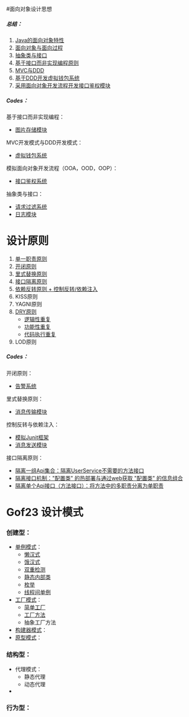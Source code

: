#面向对象设计思想

##### 总结：

1. [Java的面向对象特性](https://github.com/whl-1998/DesignPattern/blob/master/src/com/whl/summaries/%E8%AE%BE%E8%AE%A1%E5%8E%9F%E5%88%99%E4%B8%8E%E6%80%9D%E6%83%B3%EF%BC%9A%E9%9D%A2%E5%90%91%E5%AF%B9%E8%B1%A1/01_Java%E7%9A%84%E9%9D%A2%E5%90%91%E5%AF%B9%E8%B1%A1%E7%89%B9%E6%80%A7.md)
2. [面向对象与面向过程](https://github.com/whl-1998/DesignPattern/blob/master/src/com/whl/summaries/%E8%AE%BE%E8%AE%A1%E5%8E%9F%E5%88%99%E4%B8%8E%E6%80%9D%E6%83%B3%EF%BC%9A%E9%9D%A2%E5%90%91%E5%AF%B9%E8%B1%A1/02_%E9%9D%A2%E5%90%91%E5%AF%B9%E8%B1%A1%E4%B8%8E%E9%9D%A2%E5%90%91%E8%BF%87%E7%A8%8B.md)
3. [抽象类与接口](https://github.com/whl-1998/DesignPattern/blob/master/src/com/whl/summaries/%E8%AE%BE%E8%AE%A1%E5%8E%9F%E5%88%99%E4%B8%8E%E6%80%9D%E6%83%B3%EF%BC%9A%E9%9D%A2%E5%90%91%E5%AF%B9%E8%B1%A1/03_%E6%8E%A5%E5%8F%A3%E5%92%8C%E6%8A%BD%E8%B1%A1%E7%B1%BB.md)
4. [基于接口而非实现编程原则](https://github.com/whl-1998/DesignPattern/blob/master/src/com/whl/summaries/%E8%AE%BE%E8%AE%A1%E5%8E%9F%E5%88%99%E4%B8%8E%E6%80%9D%E6%83%B3%EF%BC%9A%E9%9D%A2%E5%90%91%E5%AF%B9%E8%B1%A1/04_%E5%9F%BA%E4%BA%8E%E6%8E%A5%E5%8F%A3%E8%80%8C%E9%9D%9E%E5%AE%9E%E7%8E%B0%E7%BC%96%E7%A8%8B%E5%8E%9F%E5%88%99.md)
5. [MVC与DDD](https://github.com/whl-1998/DesignPattern/blob/master/src/com/whl/summaries/%E8%AE%BE%E8%AE%A1%E5%8E%9F%E5%88%99%E4%B8%8E%E6%80%9D%E6%83%B3%EF%BC%9A%E9%9D%A2%E5%90%91%E5%AF%B9%E8%B1%A1/06_%E8%B4%AB%E8%A1%80%E6%A8%A1%E5%9E%8B%E4%B8%8E%E5%85%85%E8%A1%80%E6%A8%A1%E5%9E%8B.md)
6. [基于DDD开发虚拟钱包系统](https://github.com/whl-1998/DesignPattern/blob/master/src/com/whl/summaries/%E8%AE%BE%E8%AE%A1%E5%8E%9F%E5%88%99%E4%B8%8E%E6%80%9D%E6%83%B3%EF%BC%9A%E9%9D%A2%E5%90%91%E5%AF%B9%E8%B1%A1/07_%E5%9F%BA%E4%BA%8EDDD%E6%A8%A1%E5%9E%8B%E7%9A%84%E8%99%9A%E6%8B%9F%E9%92%B1%E5%8C%85%E7%B3%BB%E7%BB%9F%E5%BC%80%E5%8F%91.md)
7. [采用面向对象开发流程开发接口鉴权模块](https://github.com/whl-1998/DesignPattern/blob/master/src/com/whl/summaries/%E8%AE%BE%E8%AE%A1%E5%8E%9F%E5%88%99%E4%B8%8E%E6%80%9D%E6%83%B3%EF%BC%9A%E9%9D%A2%E5%90%91%E5%AF%B9%E8%B1%A1/08_%E5%AF%B9%E6%8E%A5%E5%8F%A3%E9%89%B4%E6%9D%83%E5%8A%9F%E8%83%BD%E5%BC%80%E5%8F%91%E8%BF%9B%E8%A1%8C%E9%9D%A2%E5%90%91%E5%AF%B9%E8%B1%A1%E5%88%86%E6%9E%90.md)

##### Codes：

基于接口而非实现编程：

* [图片存储模块](https://github.com/whl-1998/DesignPattern/tree/master/src/com/whl/codes/oop/basedOnInterface/imgStoreSystem)

MVC开发模式与DDD开发模式：

* [虚拟钱包系统](https://github.com/whl-1998/DesignPattern/tree/master/src/com/whl/codes/oop/mvcAndDDD/VirtualWalletSystem)

模拟面向对象开发流程（OOA，OOD，OOP）：

* [接口鉴权系统](https://github.com/whl-1998/DesignPattern/tree/master/src/com/whl/codes/oop/apiRPCsystem)

抽象类与接口：

* [请求过滤系统](https://github.com/whl-1998/DesignPattern/tree/master/src/com/whl/codes/oop/abstractClassAndInterface/filterSystem)
* [日志模块](https://github.com/whl-1998/DesignPattern/tree/master/src/com/whl/codes/oop/abstractClassAndInterface/logSystem)



# 设计原则

1. [单一职责原则](https://github.com/whl-1998/DesignPattern/blob/master/src/com/whl/summaries/%E8%AE%BE%E8%AE%A1%E5%8E%9F%E5%88%99%E4%B8%8E%E6%80%9D%E6%83%B3%EF%BC%9A%E8%AE%BE%E8%AE%A1%E5%8E%9F%E5%88%99/01_SOLID_%E5%8D%95%E4%B8%80%E8%81%8C%E8%B4%A3%E5%8E%9F%E5%88%99.md)
2. [开闭原则](https://github.com/whl-1998/DesignPattern/blob/master/src/com/whl/summaries/%E8%AE%BE%E8%AE%A1%E5%8E%9F%E5%88%99%E4%B8%8E%E6%80%9D%E6%83%B3%EF%BC%9A%E8%AE%BE%E8%AE%A1%E5%8E%9F%E5%88%99/02_SOLID_%E5%BC%80%E9%97%AD%E5%8E%9F%E5%88%99.md)
3. [里式替换原则](https://github.com/whl-1998/DesignPattern/blob/master/src/com/whl/summaries/%E8%AE%BE%E8%AE%A1%E5%8E%9F%E5%88%99%E4%B8%8E%E6%80%9D%E6%83%B3%EF%BC%9A%E8%AE%BE%E8%AE%A1%E5%8E%9F%E5%88%99/03_SOLID_%E9%87%8C%E5%BC%8F%E6%9B%BF%E6%8D%A2%E5%8E%9F%E5%88%99.md)
4. [接口隔离原则](https://github.com/whl-1998/DesignPattern/blob/master/src/com/whl/summaries/%E8%AE%BE%E8%AE%A1%E5%8E%9F%E5%88%99%E4%B8%8E%E6%80%9D%E6%83%B3%EF%BC%9A%E8%AE%BE%E8%AE%A1%E5%8E%9F%E5%88%99/04_SOLID_%E6%8E%A5%E5%8F%A3%E9%9A%94%E7%A6%BB%E5%8E%9F%E5%88%99.md)
5. [依赖反转原则 + 控制反转/依赖注入](https://github.com/whl-1998/DesignPattern/blob/master/src/com/whl/summaries/%E8%AE%BE%E8%AE%A1%E5%8E%9F%E5%88%99%E4%B8%8E%E6%80%9D%E6%83%B3%EF%BC%9A%E8%AE%BE%E8%AE%A1%E5%8E%9F%E5%88%99/05_SOLID_%E4%BE%9D%E8%B5%96%E5%8F%8D%E8%BD%AC%E5%8E%9F%E5%88%99_%E4%BE%9D%E8%B5%96%E6%B3%A8%E5%85%A5%E4%B8%8E%E6%8E%A7%E5%88%B6%E5%8F%8D%E8%BD%AC.md)
6. KISS原则
7. YAGNI原则
8. [DRY原则](https://github.com/whl-1998/DesignPattern/blob/master/src/com/whl/summaries/%E8%AE%BE%E8%AE%A1%E5%8E%9F%E5%88%99%E4%B8%8E%E6%80%9D%E6%83%B3%EF%BC%9A%E8%AE%BE%E8%AE%A1%E5%8E%9F%E5%88%99/08_DRY%E5%8E%9F%E5%88%99.md)
   * [逻辑性重复](https://github.com/whl-1998/DesignPattern/tree/master/src/com/whl/codes/designPrinciples/dry/logical)
   * [功能性重复](https://github.com/whl-1998/DesignPattern/tree/master/src/com/whl/codes/designPrinciples/dry/function)
   * [代码执行重复](https://github.com/whl-1998/DesignPattern/tree/master/src/com/whl/codes/designPrinciples/dry/codes)
9. LOD原则

##### Codes：

开闭原则：

* [告警系统](https://github.com/whl-1998/DesignPattern/tree/master/src/com/whl/codes/designPrinciples/openClosePrincipe/alertSystem)

里式替换原则：

* [消息传输模块](https://github.com/whl-1998/DesignPattern/tree/master/src/com/whl/codes/designPrinciples/liskovSubstitutionPrinciple/transportSystem)

控制反转与依赖注入：

* [模拟Junit框架](https://github.com/whl-1998/DesignPattern/tree/master/src/com/whl/codes/designPrinciples/iocAndDi/junitSystem)
* [消息发送模块](https://github.com/whl-1998/DesignPattern/tree/master/src/com/whl/codes/designPrinciples/iocAndDi/notifySystem)

接口隔离原则：

* [隔离一组Api集合：隔离UserService不需要的方法接口](https://github.com/whl-1998/DesignPattern/tree/master/src/com/whl/codes/designPrinciples/interfaceSegregationPrinciple/segregationApis)
* [隔离接口机制："配置类" 的热部署与通过web获取 "配置类" 的信息组合](https://github.com/whl-1998/DesignPattern/tree/master/src/com/whl/codes/designPrinciples/interfaceSegregationPrinciple/segregationInteface)
* [隔离单个Api接口（方法接口）：将方法中的多职责分离为单职责](https://github.com/whl-1998/DesignPattern/tree/master/src/com/whl/codes/designPrinciples/interfaceSegregationPrinciple/segregationSingleApi)



# Gof23 设计模式

### 创建型：

* [单例模式]([https://github.com/whl-1998/DesignPattern/blob/master/src/com/whl/summaries/%E8%AE%BE%E8%AE%A1%E6%A8%A1%E5%BC%8F%E4%B8%8E%E8%8C%83%E5%BC%8F%EF%BC%9A%E5%88%9B%E5%BB%BA%E5%9E%8B/01_%E5%8D%95%E4%BE%8B%E6%A8%A1%E5%BC%8F.md](https://github.com/whl-1998/DesignPattern/blob/master/src/com/whl/summaries/设计模式与范式：创建型/01_单例模式.md))：
  * [懒汉式](https://github.com/whl-1998/DesignPattern/blob/master/src/com/whl/codes/designPatterns/creation/singleton/IdGenerator.java)
  * [饿汉式](https://github.com/whl-1998/DesignPattern/blob/master/src/com/whl/codes/designPatterns/creation/singleton/IdGeneratorLazyLoad.java)
  * [双重检测](https://github.com/whl-1998/DesignPattern/blob/master/src/com/whl/codes/designPatterns/creation/singleton/IdGeneratorDoubleCheck.java)
  * [静态内部类](https://github.com/whl-1998/DesignPattern/blob/master/src/com/whl/codes/designPatterns/creation/singleton/IdGeneratorInnerClz.java)
  * [枚举](https://github.com/whl-1998/DesignPattern/blob/master/src/com/whl/codes/designPatterns/creation/singleton/IdGeneratorEnum.java)
  * [线程间单例](https://github.com/whl-1998/DesignPattern/blob/master/src/com/whl/codes/designPatterns/creation/singleton/IdGeneratorOfThread.java)
* [工厂模式](https://github.com/whl-1998/DesignPattern/blob/master/src/com/whl/summaries/%E8%AE%BE%E8%AE%A1%E6%A8%A1%E5%BC%8F%E4%B8%8E%E8%8C%83%E5%BC%8F%EF%BC%9A%E5%88%9B%E5%BB%BA%E5%9E%8B/02_%E5%B7%A5%E5%8E%82%E6%A8%A1%E5%BC%8F.md)：
  * [简单工厂](https://github.com/whl-1998/DesignPattern/tree/master/src/com/whl/codes/designPatterns/creation/factory/easy_factory)
  * [工厂方法](https://github.com/whl-1998/DesignPattern/tree/master/src/com/whl/codes/designPatterns/creation/factory/factory_method)
  * 抽象工厂方法
* [构建器模式](https://github.com/whl-1998/DesignPattern/blob/master/src/com/whl/summaries/%E8%AE%BE%E8%AE%A1%E6%A8%A1%E5%BC%8F%E4%B8%8E%E8%8C%83%E5%BC%8F%EF%BC%9A%E5%88%9B%E5%BB%BA%E5%9E%8B/03_%E5%BB%BA%E9%80%A0%E8%80%85%E6%A8%A1%E5%BC%8F.md)：
* [原型模式](https://github.com/whl-1998/DesignPattern/blob/master/src/com/whl/summaries/%E8%AE%BE%E8%AE%A1%E6%A8%A1%E5%BC%8F%E4%B8%8E%E8%8C%83%E5%BC%8F%EF%BC%9A%E5%88%9B%E5%BB%BA%E5%9E%8B/04_%E5%8E%9F%E5%9E%8B%E6%A8%A1%E5%BC%8F.md)：

### 结构型：

* 代理模式：
  * 静态代理
  * 动态代理
* 

### 行为型：

